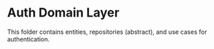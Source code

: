 # Auth Domain Layer
This folder contains entities, repositories (abstract), and use cases for authentication.
